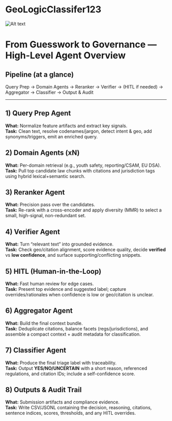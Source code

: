 
# GeoLogicClassifer123

![Alt text](assets/screenshot.png)


# From Guesswork to Governance — High-Level Agent Overview

## Pipeline (at a glance)
Query Prep → Domain Agents → Reranker → Verifier → (HITL if needed) → Aggregator → Classifier → Output & Audit

---

## 1) Query Prep Agent
**What:** Normalize feature artifacts and extract key signals.  
**Task:** Clean text, resolve codenames/jargon, detect intent & geo, add synonyms/triggers, emit an enriched query.

## 2) Domain Agents (xN)
**What:** Per-domain retrieval (e.g., youth safety, reporting/CSAM, EU DSA).  
**Task:** Pull top candidate law chunks with citations and jurisdiction tags using hybrid lexical+semantic search.

## 3) Reranker Agent
**What:** Precision pass over the candidates.  
**Task:** Re-rank with a cross-encoder and apply diversity (MMR) to select a small, high-signal, non-redundant set.

## 4) Verifier Agent
**What:** Turn “relevant text” into grounded evidence.  
**Task:** Check geo/citation alignment, score evidence quality, decide **verified** vs **low confidence**, and surface supporting/conflicting snippets.

## 5) HITL (Human-in-the-Loop)
**What:** Fast human review for edge cases.  
**Task:** Present top evidence and suggested label; capture overrides/rationales when confidence is low or geo/citation is unclear.

## 6) Aggregator Agent
**What:** Build the final context bundle.  
**Task:** Deduplicate citations, balance facets (regs/jurisdictions), and assemble a compact context + audit metadata for classification.

## 7) Classifier Agent
**What:** Produce the final triage label with traceability.  
**Task:** Output **YES/NO/UNCERTAIN** with a short reason, referenced regulations, and citation IDs; include a self-confidence score.

## 8) Outputs & Audit Trail
**What:** Submission artifacts and compliance evidence.  
**Task:** Write CSV/JSONL containing the decision, reasoning, citations, sentence indices, scores, thresholds, and any HITL overrides.
